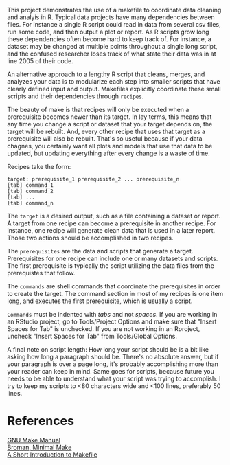 This project demonstrates the use of a makefile to coordinate data cleaning and analyis in R. Typical data projects have many dependencies between files. For instance a single R script could read in data from several csv files, run some code, and then output a plot or report. As R scripts grow long these dependencies often become hard to keep track of. For instance, a dataset may be changed at multiple points throughout a single long script, and the confused researcher loses track of what state their data was in at line 2005 of their code. 

An alternative approach to a lengthy R script that cleans, merges, and analyzes your data is to modularize each step into smaller scripts that have clearly defined input and output. Makefiles explicitly coordinate these small scripts and their dependencies through `recipes`. 

The beauty of make is that recipes will only be executed when a prerequisite becomes newer than its target. In lay terms, this means that any time you change a script or dataset that your target depends on, the target will be rebuilt. And, every other recipe that uses that target as a prerequisite will also be rebuilt. That's so useful because if your data chagnes, you certainly want all plots and models that use that data to be updated, but updating everything after every change is a waste of time. 

Recipes take the form:

```
target: prerequisite_1 prerequisite_2 ... prerequisite_n  
[tab] command_1  
[tab] command_2  
[tab] ...  
[tab] command_n  
```

The `target` is a desired output, such as a file containing a dataset or report. A target from one recipe can become a prerequisite in another recipe. For instance, one recipe will generate clean data that is used in a later report. Those two actions should be accomplished in two recipes.

The `prerequisites` are the data and scripts that generate a target. Prerequisites for one recipe can include one or many datasets and scripts. The first prerequisite is typically the script utilizing the data files from the prerequistes that follow. 

The `commands` are shell commands that coordinate the prerequisites in order to create the target. The command section in most of my recipes is one item long, and executes the first prerequisite, which is usually a script. 

`Commands` must be indented with *tabs* and not *spaces*. 
If you are working in an RStudio project, go to Tools/Project Options and 
make sure that "Insert Spaces for Tab" is unchecked. If you are not working 
in an Rproject, uncheck "Insert Spaces for Tab" from Tools/Global Options.

A final note on script length: How long your script should be is a bit like asking how long a paragraph should be. There's no absolute answer, but if your paragraph is over a page long, it's probably accomplishing more than your reader can keep in mind. Same goes for scripts, because future you needs to be able to understand what your script was trying to accomplish. I try to keep my scripts to <80 characters wide and <100 lines, preferably 50 lines. 

# References
[GNU Make Manual](https://www.gnu.org/software/make/manual/)  
[Broman, Minimal Make](https://kbroman.org/minimal_make/)  
[A Short Introduction to Makefile](https://www3.nd.edu/~zxu2/acms60212-40212/Makefile.pdf)  